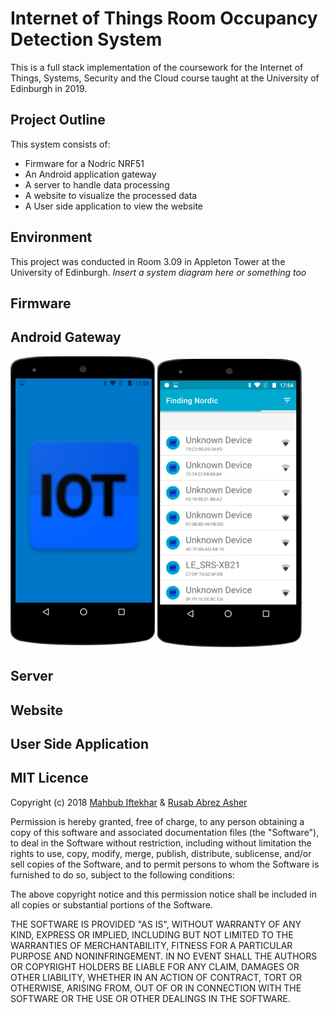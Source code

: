 # Internet of Things Room Occupancy Detection System
This is a full stack implementation of the coursework for the Internet of Things, Systems, Security and the Cloud course taught at the University of Edinburgh in 2019.

## Project Outline
This system consists of: 
* Firmware for a Nodric NRF51
* An Android application gateway
* A server to handle data processing
* A website to visualize the processed data
* A User side application to view the website

## Environment
This project was conducted in Room 3.09 in Appleton Tower at the University of Edinburgh.
*Insert a system diagram here or something too*

## Firmware

## Android Gateway
![alt text](/Screenshots/android_bluetooth_app_screen_1.png)
![alt text](/Screenshots/android_bluetooth_app_screen_2.png)
## Server

## Website

## User Side Application



## MIT Licence

Copyright (c) 2018 [Mahbub Iftekhar](https://www.mahbubiftekhar.co.uk/) & [Rusab Abrez Asher](https://github.com/BerserkerLan)

Permission is hereby granted, free of charge, to any person obtaining a copy
of this software and associated documentation files (the "Software"), to deal
in the Software without restriction, including without limitation the rights
to use, copy, modify, merge, publish, distribute, sublicense, and/or sell
copies of the Software, and to permit persons to whom the Software is
furnished to do so, subject to the following conditions:

The above copyright notice and this permission notice shall be included in all
copies or substantial portions of the Software.

THE SOFTWARE IS PROVIDED "AS IS", WITHOUT WARRANTY OF ANY KIND, EXPRESS OR
IMPLIED, INCLUDING BUT NOT LIMITED TO THE WARRANTIES OF MERCHANTABILITY,
FITNESS FOR A PARTICULAR PURPOSE AND NONINFRINGEMENT. IN NO EVENT SHALL THE
AUTHORS OR COPYRIGHT HOLDERS BE LIABLE FOR ANY CLAIM, DAMAGES OR OTHER
LIABILITY, WHETHER IN AN ACTION OF CONTRACT, TORT OR OTHERWISE, ARISING FROM,
OUT OF OR IN CONNECTION WITH THE SOFTWARE OR THE USE OR OTHER DEALINGS IN THE
SOFTWARE.
